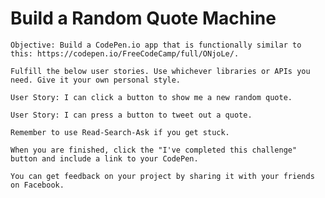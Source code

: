  # Build a Random Quote Machine 

    Objective: Build a CodePen.io app that is functionally similar to this: https://codepen.io/FreeCodeCamp/full/ONjoLe/.
    
	Fulfill the below user stories. Use whichever libraries or APIs you need. Give it your own personal style.
    
	User Story: I can click a button to show me a new random quote.
    
	User Story: I can press a button to tweet out a quote.
    
	Remember to use Read-Search-Ask if you get stuck.
    
	When you are finished, click the "I've completed this challenge" button and include a link to your CodePen. 
    
	You can get feedback on your project by sharing it with your friends on Facebook.